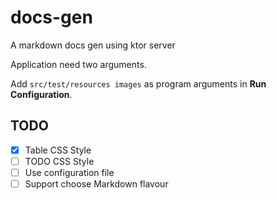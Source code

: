 # docs-gen
 A markdown docs gen using ktor server

Application need two arguments.

Add `src/test/resources images` as program arguments in **Run Configuration**.

## TODO

- [x] Table CSS Style
- [ ] TODO CSS Style
- [ ] Use configuration file
- [ ] Support choose Markdown flavour
